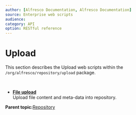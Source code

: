 ```yaml
---
author: [Alfresco Documentation, Alfresco Documentation]
source: Enterprise web scripts
audience: 
category: API
option: RESTful reference
---
```


# Upload

This section describes the Upload web scripts within the `/org/alfresco/repository/upload` package.

 

-   **[File upload](../references/RESTful-UploadUploadPost.md)**  
 Upload file content and meta-data into repository.

**Parent topic:**[Repository](../references/RESTful-Repository.md)

